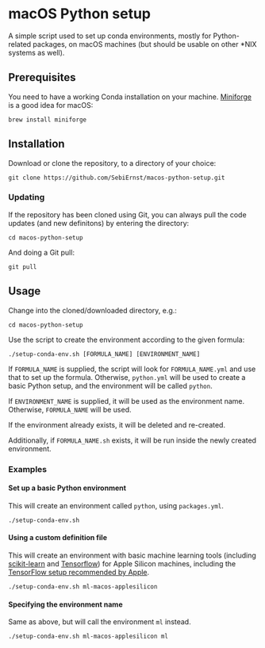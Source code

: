 # macOS Python setup
A simple script used to set up conda environments, mostly for Python-related packages, on macOS machines (but should be usable on other *NIX systems as well).

## Prerequisites

You need to have a working Conda installation on your machine. [Miniforge](https://github.com/conda-forge/miniforge) is a good idea for macOS:

```
brew install miniforge
```

## Installation

Download or clone the repository, to a directory of your choice:

```
git clone https://github.com/SebiErnst/macos-python-setup.git
```

### Updating

If the repository has been cloned using Git, you can always pull the code updates (and new definitons) by entering the directory:

```
cd macos-python-setup
```

And doing a Git pull:

```
git pull
```

## Usage

Change into the cloned/downloaded directory, e.g.:

```
cd macos-python-setup
```

Use the script to create the environment according to the given formula:

```
./setup-conda-env.sh [FORMULA_NAME] [ENVIRONMENT_NAME]
```

If `FORMULA_NAME` is supplied, the script will look for `FORMULA_NAME.yml` and use that to set up the formula. Otherwise, `python.yml` will be used to create a basic Python setup, and the environment will be called `python`.

If  `ENVIRONMENT_NAME` is supplied, it will be used as the environment name. Otherwise, `FORMULA_NAME` will be used.

If the environment already exists, it will be deleted and re-created.

Additionally, if `FORMULA_NAME.sh` exists, it will be run inside the newly created environment.

### Examples

#### Set up a basic Python environment

This will create an environment called `python`, using `packages.yml`.

```
./setup-conda-env.sh
```

#### Using a custom definition file

This will create an environment with basic machine learning tools (including [scikit-learn](https://scikit-learn.org) and [Tensorflow](https://www.tensorflow.org)) for Apple Silicon machines, including the [TensorFlow setup recommended by Apple](https://developer.apple.com/metal/tensorflow-plugin/).

```
./setup-conda-env.sh ml-macos-applesilicon
```

#### Specifying the environment name

Same as above, but will call the environment `ml` instead.

```
./setup-conda-env.sh ml-macos-applesilicon ml
```

